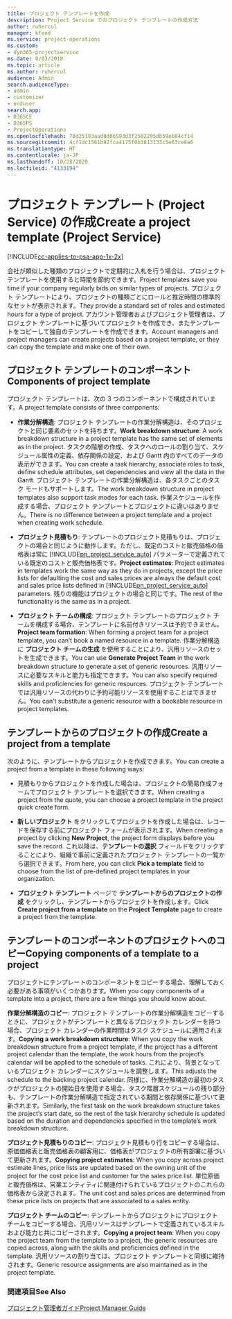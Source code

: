 ```yaml
---
title: プロジェクト テンプレートを作成
description: Project Service でのプロジェクト テンプレートの作成方法
author: ruhercul
manager: kfend
ms.service: project-operations
ms.custom:
- dyn365-projectservice
ms.date: 8/03/2018
ms.topic: article
ms.author: ruhercul
audience: Admin
search.audienceType:
- admin
- customizer
- enduser
search.app:
- D365CE
- D365PS
- ProjectOperations
ms.openlocfilehash: 78d25183aad8d86593d3f2582295db59eb84cf14
ms.sourcegitcommit: 4cf1dc1561b92fca4175f0b3813133c5e63ce8e6
ms.translationtype: HT
ms.contentlocale: ja-JP
ms.lasthandoff: 10/28/2020
ms.locfileid: "4133194"
---
```

# <a name="create-a-project-template-project-service"></a><span data-ttu-id="035fc-103">プロジェクト テンプレート (Project Service) の作成</span><span class="sxs-lookup"><span data-stu-id="035fc-103">Create a project template (Project Service)</span></span>

[!INCLUDE[cc-applies-to-psa-app-1x-2x](../includes/cc-applies-to-psa-app-1x-2x.md)]

<span data-ttu-id="035fc-104">会社が類似した種類のプロジェクトで定期的に入札を行う場合は、プロジェクト テンプレートを使用すると時間を節約できます。</span><span class="sxs-lookup"><span data-stu-id="035fc-104">Project templates save you time if your company regularly bids on similar types of projects.</span></span> <span data-ttu-id="035fc-105">プロジェクト テンプレートにより、プロジェクトの種類ごとにロールと推定時間の標準的なセットが表示されます。</span><span class="sxs-lookup"><span data-stu-id="035fc-105">They provide a standard set of roles and estimated hours for a type of project.</span></span> <span data-ttu-id="035fc-106">アカウント管理者およびプロジェクト管理者は、プロジェクト テンプレートに基づいてプロジェクトを作成でき、またテンプレートをコピーして独自のテンプレートを作成できます。</span><span class="sxs-lookup"><span data-stu-id="035fc-106">Account managers and project managers can create projects based on a project template, or they can copy the template and make one of their own.</span></span>  
  
## <a name="components-of-project-template"></a><span data-ttu-id="035fc-107">プロジェクト テンプレートのコンポーネント</span><span class="sxs-lookup"><span data-stu-id="035fc-107">Components of project template</span></span>
 <span data-ttu-id="035fc-108">プロジェクト テンプレートは、次の 3 つのコンポーネントで構成されています。</span><span class="sxs-lookup"><span data-stu-id="035fc-108">A project template consists of three components:</span></span>  
  
- <span data-ttu-id="035fc-109">**作業分解構造**: プロジェクト テンプレートの作業分解構造は、そのプロジェクトと同じ要素のセットを持ちます。</span><span class="sxs-lookup"><span data-stu-id="035fc-109">**Work breakdown structure**: A work breakdown structure in a project template has the same set of elements as in the project.</span></span> <span data-ttu-id="035fc-110">タスクの階層の作成、タスクへのロールの割り当て、スケジュール属性の定義、依存関係の設定、および Gantt 内のすべてのデータの表示ができます。</span><span class="sxs-lookup"><span data-stu-id="035fc-110">You can create a task hierarchy, associate roles to task, define schedule attributes, set dependencies and view all the data in the Gantt.</span></span> <span data-ttu-id="035fc-111">プロジェクト テンプレートの作業分解構造は、各タスクごとのタスク モードもサポートします。</span><span class="sxs-lookup"><span data-stu-id="035fc-111">The work breakdown structure in project templates also support task modes for each task.</span></span> <span data-ttu-id="035fc-112">作業スケジュールを作成する場合、プロジェクト テンプレートとプロジェクトに違いはありません。</span><span class="sxs-lookup"><span data-stu-id="035fc-112">There is no difference between a project template and a project when creating work schedule.</span></span>  
  
- <span data-ttu-id="035fc-113">**プロジェクト見積もり**: テンプレートのプロジェクト見積もりは、プロジェクトの場合と同じように動作します。ただし、既定のコストと販売価格の価格表は常に [!INCLUDE[pn_project_service_auto](../includes/pn-project-service-auto.md)] パラメーターで定義されている既定のコストと販売価格表です。</span><span class="sxs-lookup"><span data-stu-id="035fc-113">**Project estimates**: Project estimates in templates work the same way as they do in projects, except the price lists for defaulting the cost and sales prices are always the default cost and sales price lists defined in [!INCLUDE[pn_project_service_auto](../includes/pn-project-service-auto.md)] parameters.</span></span> <span data-ttu-id="035fc-114">残りの機能はプロジェクトの場合と同じです。</span><span class="sxs-lookup"><span data-stu-id="035fc-114">The rest of the functionality is the same as in a project.</span></span>  
  
- <span data-ttu-id="035fc-115">**プロジェクト チームの構成**: プロジェクト テンプレートのプロジェクト チームを構成する場合、テンプレートに名前付きリソースは予約できません。</span><span class="sxs-lookup"><span data-stu-id="035fc-115">**Project team formation**: When forming a project team for a project template, you can’t book a named resource in a template.</span></span> <span data-ttu-id="035fc-116">作業分解構造 に **プロジェクト チームの生成** を使用することにより、汎用リソースのセットを生成できます。</span><span class="sxs-lookup"><span data-stu-id="035fc-116">You can use **Generate Project Team** in the work breakdown structure to generate a set of generic resources.</span></span> <span data-ttu-id="035fc-117">汎用リソースに必要なスキルと能力も指定できます。</span><span class="sxs-lookup"><span data-stu-id="035fc-117">You can also specify required skills and proficiencies for generic resources.</span></span> <span data-ttu-id="035fc-118">プロジェクト テンプレートでは汎用リソースの代わりに予約可能リソースを使用することはできません。</span><span class="sxs-lookup"><span data-stu-id="035fc-118">You can’t substitute a generic resource with a bookable resource in project templates.</span></span>  
  
## <a name="create-a-project-from-a-template"></a><span data-ttu-id="035fc-119">テンプレートからのプロジェクトの作成</span><span class="sxs-lookup"><span data-stu-id="035fc-119">Create a project from a template</span></span>  
 <span data-ttu-id="035fc-120">次のように、テンプレートからプロジェクトを作成できます。</span><span class="sxs-lookup"><span data-stu-id="035fc-120">You can create a project from a template in these following ways:</span></span>  
  
-   <span data-ttu-id="035fc-121">見積もりからプロジェクトを作成した場合は、プロジェクトの簡易作成フォームでプロジェクト テンプレートを選択できます。</span><span class="sxs-lookup"><span data-stu-id="035fc-121">When creating a project from the quote, you can choose a project template in the project quick create form.</span></span>  
  
-   <span data-ttu-id="035fc-122">**新しいプロジェクト** をクリックしてプロジェクトを作成した場合は、レコードを保存する前にプロジェクト フォームが表示されます。</span><span class="sxs-lookup"><span data-stu-id="035fc-122">When creating a project by clicking **New Project**, the project form displays before you save the record.</span></span> <span data-ttu-id="035fc-123">これ以降は、**テンプレートの選択** フィールドをクリックすることにより、組織で事前に定義されたプロジェクト テンプレートの一覧から選択できます。</span><span class="sxs-lookup"><span data-stu-id="035fc-123">From here, you can click **Pick a template** field to choose from the list of pre-defined project templates in your organization.</span></span>  
  
-   <span data-ttu-id="035fc-124">**プロジェクト テンプレート** ページで **テンプレートからのプロジェクトの作成** をクリックし、テンプレートからプロジェクトを作成します。</span><span class="sxs-lookup"><span data-stu-id="035fc-124">Click **Create project from a template** on the **Project Template** page to create a project from the template.</span></span>  
  
## <a name="copying-components-of-a-template-to-a-project"></a><span data-ttu-id="035fc-125">テンプレートのコンポーネントのプロジェクトへのコピー</span><span class="sxs-lookup"><span data-stu-id="035fc-125">Copying components of a template to a project</span></span>  
 <span data-ttu-id="035fc-126">プロジェクトにテンプレートのコンポーネントをコピーする場合、理解しておく必要がある事項がいくつかあります。</span><span class="sxs-lookup"><span data-stu-id="035fc-126">When you copy components of a template into a project, there are a few things you should know about.</span></span>  
  
 <span data-ttu-id="035fc-127">**作業分解構造のコピー**: プロジェクト テンプレートの作業分解構造をコピーするときに、プロジェクトがテンプレートと異なるプロジェクト カレンダーを持つ場合、プロジェクト カレンダーの作業時間はタスク スケジュールに適用されます。</span><span class="sxs-lookup"><span data-stu-id="035fc-127">**Copying a work breakdown structure**: When you copy the work breakdown structure from a project template, if the project has a different project calendar than the template, the work hours from the project’s calendar will be applied to the schedule of tasks.</span></span> <span data-ttu-id="035fc-128">これにより、背景となっているプロジェクト カレンダーにスケジュールを調整します。</span><span class="sxs-lookup"><span data-stu-id="035fc-128">This adjusts the schedule to the backing project calendar.</span></span> <span data-ttu-id="035fc-129">同様に、作業分解構造の最初のタスクがプロジェクトの開始日を使用する場合、タスク階層スケジュールの残り部分も、テンプレートの作業分解構造で指定されている期間と依存関係に基づいて更新されます。</span><span class="sxs-lookup"><span data-stu-id="035fc-129">Similarly, the first task on the work breakdown structure takes the project’s start date, so the rest of the task hierarchy schedule is updated based on the duration and dependencies specified in the template’s work breakdown structure.</span></span>  
  
 <span data-ttu-id="035fc-130">**プロジェクト見積もりのコピー**: プロジェクト見積もり行をコピーする場合は、原価価格表と販売価格表の顧客用に、価格表がプロジェクトの所有部署に基づいて更新されます。</span><span class="sxs-lookup"><span data-stu-id="035fc-130">**Copying project estimates**: When you copy across project estimate lines, price lists are updated based on the owning unit of the project for the cost price list and customer for the sales price list.</span></span> <span data-ttu-id="035fc-131">単位原価と販売価格は、営業エンティティに関連付けられているプロジェクトのこれらの価格表から決定されます。</span><span class="sxs-lookup"><span data-stu-id="035fc-131">The unit cost and sales prices are determined from these price lists on projects that are associated to a sales entity.</span></span>  
  
 <span data-ttu-id="035fc-132">**プロジェクト チームのコピー**: テンプレートからプロジェクトにプロジェクト チームをコピーする場合、汎用リソースはテンプレートで定義されているスキルおよび能力と共にコピーされます。</span><span class="sxs-lookup"><span data-stu-id="035fc-132">**Copying a project team**: When you copy the project team from the template to a project, the generic resources are copied across, along with the skills and proficiencies defined in the template.</span></span> <span data-ttu-id="035fc-133">汎用リソースの割り当ては、プロジェクト テンプレートと同様に維持されます。</span><span class="sxs-lookup"><span data-stu-id="035fc-133">Generic resource assignments are also maintained as in the project template.</span></span>  
  
### <a name="see-also"></a><span data-ttu-id="035fc-134">関連項目</span><span class="sxs-lookup"><span data-stu-id="035fc-134">See Also</span></span>  
 [<span data-ttu-id="035fc-135">プロジェクト管理者ガイド</span><span class="sxs-lookup"><span data-stu-id="035fc-135">Project Manager Guide</span></span>](../psa/project-manager-guide.md)
